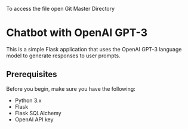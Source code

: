 To access the file open Git Master Directory
# Chatbot with OpenAI GPT-3

This is a simple Flask application that uses the OpenAI GPT-3 language model to generate responses to user prompts.

## Prerequisites

Before you begin, make sure you have the following:

- Python 3.x
- Flask
- Flask SQLAlchemy
- OpenAI API key
